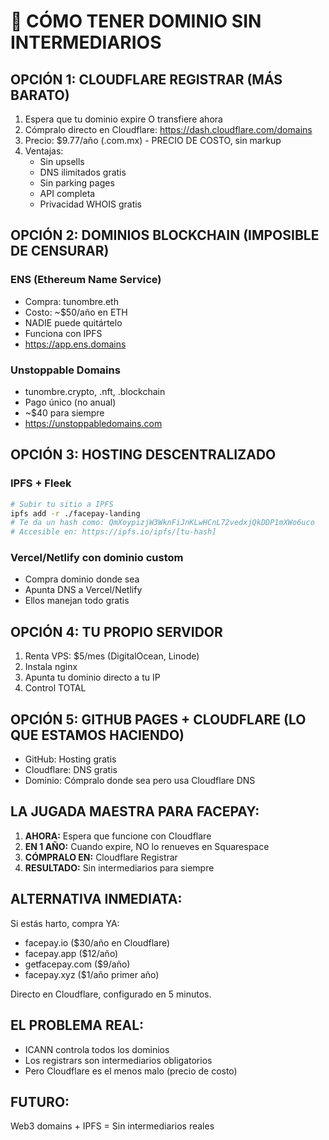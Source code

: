 # 🚀 CÓMO TENER DOMINIO SIN INTERMEDIARIOS

## OPCIÓN 1: CLOUDFLARE REGISTRAR (MÁS BARATO)
1. Espera que tu dominio expire O transfiere ahora
2. Cómpralo directo en Cloudflare: https://dash.cloudflare.com/domains
3. Precio: $9.77/año (.com.mx) - PRECIO DE COSTO, sin markup
4. Ventajas:
   - Sin upsells
   - DNS ilimitados gratis
   - Sin parking pages
   - API completa
   - Privacidad WHOIS gratis

## OPCIÓN 2: DOMINIOS BLOCKCHAIN (IMPOSIBLE DE CENSURAR)
### ENS (Ethereum Name Service)
- Compra: tunombre.eth
- Costo: ~$50/año en ETH
- NADIE puede quitártelo
- Funciona con IPFS
- https://app.ens.domains

### Unstoppable Domains
- tunombre.crypto, .nft, .blockchain
- Pago único (no anual)
- ~$40 para siempre
- https://unstoppabledomains.com

## OPCIÓN 3: HOSTING DESCENTRALIZADO
### IPFS + Fleek
```bash
# Subir tu sitio a IPFS
ipfs add -r ./facepay-landing
# Te da un hash como: QmXoypizjW3WknFiJnKLwHCnL72vedxjQkDDP1mXWo6uco
# Accesible en: https://ipfs.io/ipfs/[tu-hash]
```

### Vercel/Netlify con dominio custom
- Compra dominio donde sea
- Apunta DNS a Vercel/Netlify
- Ellos manejan todo gratis

## OPCIÓN 4: TU PROPIO SERVIDOR
1. Renta VPS: $5/mes (DigitalOcean, Linode)
2. Instala nginx
3. Apunta tu dominio directo a tu IP
4. Control TOTAL

## OPCIÓN 5: GITHUB PAGES + CLOUDFLARE (LO QUE ESTAMOS HACIENDO)
- GitHub: Hosting gratis
- Cloudflare: DNS gratis
- Dominio: Cómpralo donde sea pero usa Cloudflare DNS

## LA JUGADA MAESTRA PARA FACEPAY:
1. **AHORA:** Espera que funcione con Cloudflare
2. **EN 1 AÑO:** Cuando expire, NO lo renueves en Squarespace
3. **CÓMPRALO EN:** Cloudflare Registrar
4. **RESULTADO:** Sin intermediarios para siempre

## ALTERNATIVA INMEDIATA:
Si estás harto, compra YA:
- facepay.io ($30/año en Cloudflare)
- facepay.app ($12/año)
- getfacepay.com ($9/año)
- facepay.xyz ($1/año primer año)

Directo en Cloudflare, configurado en 5 minutos.

## EL PROBLEMA REAL:
- ICANN controla todos los dominios
- Los registrars son intermediarios obligatorios
- Pero Cloudflare es el menos malo (precio de costo)

## FUTURO:
Web3 domains + IPFS = Sin intermediarios reales